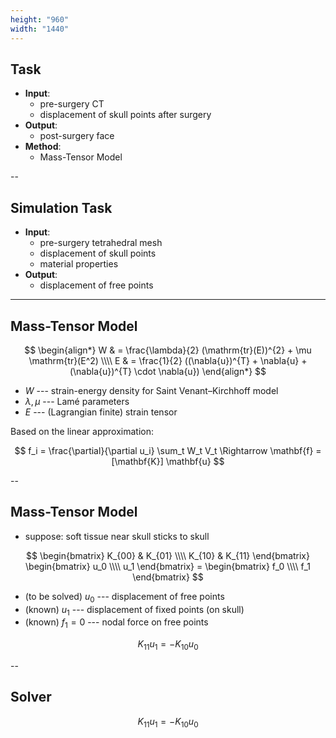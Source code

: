 ```yaml
---
height: "960"
width: "1440"
---
```


## Task

- **Input**:
  - pre-surgery CT
  - displacement of skull points after surgery
- **Output**:
  - post-surgery face
- **Method**:
  - Mass-Tensor Model

--

## Simulation Task

- **Input**:
  - pre-surgery tetrahedral mesh
  - displacement of skull points
  - material properties
- **Output**:
  - displacement of free points

---

## Mass-Tensor Model

$$
\begin{align*}
  W & = \frac{\lambda}{2} (\mathrm{tr}(E))^{2} + \mu \mathrm{tr}(E^2) \\\\
  E & = \frac{1}{2} ((\nabla{u})^{T} + \nabla{u} + (\nabla{u})^{T} \cdot \nabla{u})
\end{align*}
$$

- $W$ --- strain-energy density for Saint Venant–Kirchhoff model
- $\lambda, \mu$ --- Lamé parameters
- $E$ --- (Lagrangian finite) strain tensor

Based on the linear approximation:

$$
f_i = \frac{\partial}{\partial u_i} \sum_t W_t V_t
\Rightarrow
\mathbf{f} = [\mathbf{K}] \mathbf{u}
$$

--

## Mass-Tensor Model

- suppose: soft tissue near skull sticks to skull

$$
\begin{bmatrix}
  K_{00} & K_{01} \\\\
  K_{10} & K_{11}
\end{bmatrix} \begin{bmatrix}
  u_0 \\\\
  u_1
\end{bmatrix} = \begin{bmatrix}
  f_0 \\\\
  f_1
\end{bmatrix}
$$

- (to be solved) $u_0$ --- displacement of free points
- (known) $u_1$ --- displacement of fixed points (on skull)
- (known) $f_1 = 0$ --- nodal force on free points

$$
K_{11} u_1 = - K_{10} u_0
$$

--

## Solver

$$
K_{11} u_1 = - K_{10} u_0
$$

